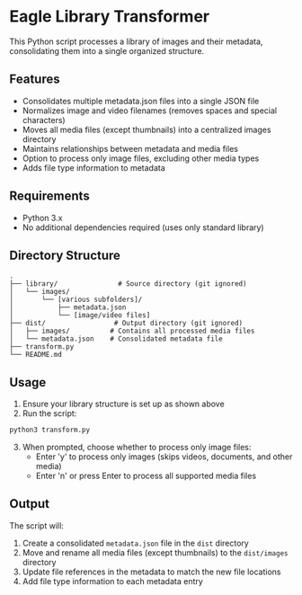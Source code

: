 # Eagle Library Transformer

This Python script processes a library of images and their metadata, consolidating them into a single organized structure.

## Features

- Consolidates multiple metadata.json files into a single JSON file
- Normalizes image and video filenames (removes spaces and special characters)
- Moves all media files (except thumbnails) into a centralized images directory
- Maintains relationships between metadata and media files
- Option to process only image files, excluding other media types
- Adds file type information to metadata

## Requirements

- Python 3.x
- No additional dependencies required (uses only standard library)

## Directory Structure

```
.
├── library/               # Source directory (git ignored)
│   └── images/
│       └── [various subfolders]/
│           ├── metadata.json
│           └── [image/video files]
├── dist/                 # Output directory (git ignored)
│   ├── images/          # Contains all processed media files
│   └── metadata.json    # Consolidated metadata file
├── transform.py
└── README.md
```

## Usage

1. Ensure your library structure is set up as shown above
2. Run the script:

```bash
python3 transform.py
```

3. When prompted, choose whether to process only image files:
   - Enter 'y' to process only images (skips videos, documents, and other media)
   - Enter 'n' or press Enter to process all supported media files

## Output

The script will:
1. Create a consolidated `metadata.json` file in the `dist` directory
2. Move and rename all media files (except thumbnails) to the `dist/images` directory
3. Update file references in the metadata to match the new file locations
4. Add file type information to each metadata entry
